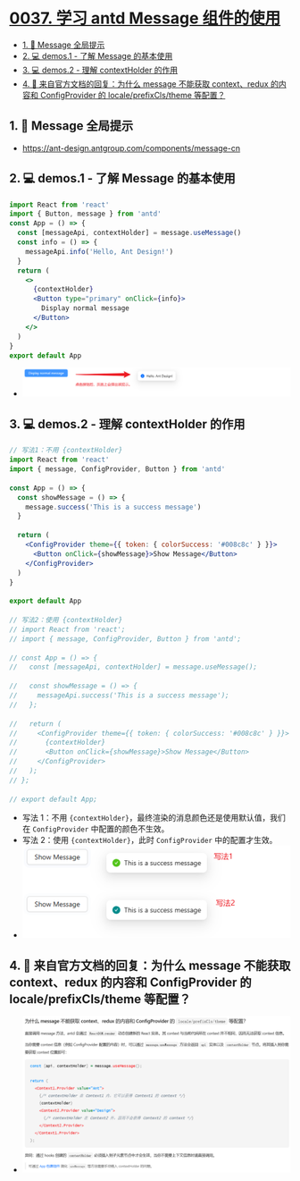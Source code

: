 # [0037. 学习 antd Message 组件的使用](https://github.com/Tdahuyou/TNotes.react/tree/main/notes/0037.%20%E5%AD%A6%E4%B9%A0%20antd%20Message%20%E7%BB%84%E4%BB%B6%E7%9A%84%E4%BD%BF%E7%94%A8)

<!-- region:toc -->

- [1. 🔗 Message 全局提示](#1--message-全局提示)
- [2. 💻 demos.1 - 了解 Message 的基本使用](#2--demos1---了解-message-的基本使用)
- [3. 💻 demos.2 - 理解 contextHolder 的作用](#3--demos2---理解-contextholder-的作用)
- [4. 🔗 来自官方文档的回复：为什么 message 不能获取 context、redux 的内容和 ConfigProvider 的 locale/prefixCls/theme 等配置？](#4--来自官方文档的回复为什么-message-不能获取-contextredux-的内容和-configprovider-的-localeprefixclstheme-等配置)

<!-- endregion:toc -->

## 1. 🔗 Message 全局提示

- https://ant-design.antgroup.com/components/message-cn

## 2. 💻 demos.1 - 了解 Message 的基本使用

```jsx
import React from 'react'
import { Button, message } from 'antd'
const App = () => {
  const [messageApi, contextHolder] = message.useMessage()
  const info = () => {
    messageApi.info('Hello, Ant Design!')
  }
  return (
    <>
      {contextHolder}
      <Button type="primary" onClick={info}>
        Display normal message
      </Button>
    </>
  )
}
export default App
```

- ![](./assets/2024-12-02-16-03-07.png)

## 3. 💻 demos.2 - 理解 contextHolder 的作用

```jsx
// 写法1：不用 {contextHolder}
import React from 'react'
import { message, ConfigProvider, Button } from 'antd'

const App = () => {
  const showMessage = () => {
    message.success('This is a success message')
  }

  return (
    <ConfigProvider theme={{ token: { colorSuccess: '#008c8c' } }}>
      <Button onClick={showMessage}>Show Message</Button>
    </ConfigProvider>
  )
}

export default App

// 写法2：使用 {contextHolder}
// import React from 'react';
// import { message, ConfigProvider, Button } from 'antd';

// const App = () => {
//   const [messageApi, contextHolder] = message.useMessage();

//   const showMessage = () => {
//     messageApi.success('This is a success message');
//   };

//   return (
//     <ConfigProvider theme={{ token: { colorSuccess: '#008c8c' } }}>
//       {contextHolder}
//       <Button onClick={showMessage}>Show Message</Button>
//     </ConfigProvider>
//   );
// };

// export default App;
```

- 写法 1：不用 `{contextHolder}`，最终渲染的消息颜色还是使用默认值，我们在 `ConfigProvider` 中配置的颜色不生效。
- 写法 2：使用 `{contextHolder}`，此时 `ConfigProvider` 中的配置才生效。
- ![](./assets/2024-12-02-16-28-03.png)

## 4. 🔗 来自官方文档的回复：为什么 message 不能获取 context、redux 的内容和 ConfigProvider 的 locale/prefixCls/theme 等配置？

- ![](./assets/2024-12-02-16-31-49.png)
